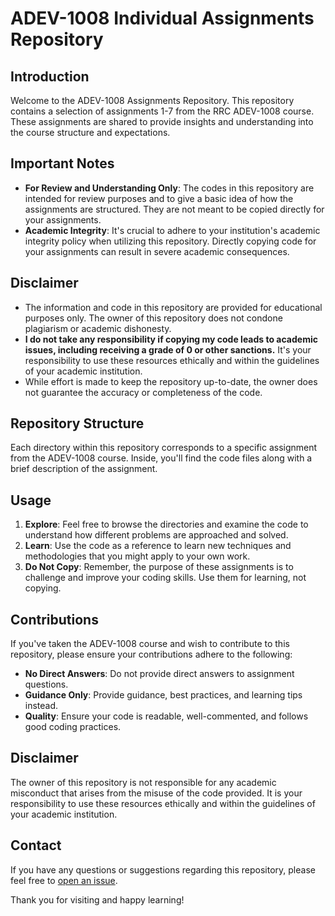 # ADEV-1008 Individual Assignments Repository

## Introduction
Welcome to the ADEV-1008 Assignments Repository. This repository contains a selection of assignments 1-7 from the RRC ADEV-1008 course. These assignments are shared to provide insights and understanding into the course structure and expectations.

## Important Notes
- **For Review and Understanding Only**: The codes in this repository are intended for review purposes and to give a basic idea of how the assignments are structured. They are not meant to be copied directly for your assignments.
- **Academic Integrity**: It's crucial to adhere to your institution's academic integrity policy when utilizing this repository. Directly copying code for your assignments can result in severe academic consequences.

## Disclaimer
- The information and code in this repository are provided for educational purposes only. The owner of this repository does not condone plagiarism or academic dishonesty.
- **I do not take any responsibility if copying my code leads to academic issues, including receiving a grade of 0 or other sanctions.** It's your responsibility to use these resources ethically and within the guidelines of your academic institution.
- While effort is made to keep the repository up-to-date, the owner does not guarantee the accuracy or completeness of the code.

## Repository Structure
Each directory within this repository corresponds to a specific assignment from the ADEV-1008 course. Inside, you'll find the code files along with a brief description of the assignment.

## Usage
1. **Explore**: Feel free to browse the directories and examine the code to understand how different problems are approached and solved.
2. **Learn**: Use the code as a reference to learn new techniques and methodologies that you might apply to your own work.
3. **Do Not Copy**: Remember, the purpose of these assignments is to challenge and improve your coding skills. Use them for learning, not copying.

## Contributions
If you've taken the ADEV-1008 course and wish to contribute to this repository, please ensure your contributions adhere to the following:
- **No Direct Answers**: Do not provide direct answers to assignment questions.
- **Guidance Only**: Provide guidance, best practices, and learning tips instead.
- **Quality**: Ensure your code is readable, well-commented, and follows good coding practices.

## Disclaimer
The owner of this repository is not responsible for any academic misconduct that arises from the misuse of the code provided. It is your responsibility to use these resources ethically and within the guidelines of your academic institution.

## Contact
If you have any questions or suggestions regarding this repository, please feel free to [open an issue](link-to-your-repository-issues-section).

Thank you for visiting and happy learning!

